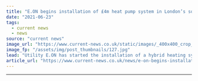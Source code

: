 ```yaml
---
title: "E.ON begins installation of £4m heat pump system in London’s square mile"
date: "2021-06-23"
tags: 
  - current news
  - news
source: "current news"
image_url: "https://www.current-news.co.uk/static/images/_400x400_crop_center-center/Citigen-building-London-credit-E.ON.jpg"
image_fp: "/assets/img/post_thumbnails/127.jpg"
lead: "​Utility E.ON has started the installation of a hybrid heating system that combines a heat pump, recycled heat and its combined heating and power (CHP)."
article_url: "https://www.current-news.co.uk/news/e-on-begins-installation-of-4m-heat-pump-system-in-londons-square-mile?utm_source=rss-feeds&utm_medium=rss&utm_campaign=rss"
---
```


---
